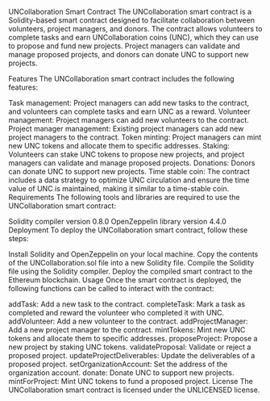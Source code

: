 UNCollaboration Smart Contract
The UNCollaboration smart contract is a Solidity-based smart contract designed to facilitate collaboration between volunteers, project managers, and donors. The contract allows volunteers to complete tasks and earn UNCollaboration coins (UNC), which they can use to propose and fund new projects. Project managers can validate and manage proposed projects, and donors can donate UNC to support new projects.

Features
The UNCollaboration smart contract includes the following features:

Task management: Project managers can add new tasks to the contract, and volunteers can complete tasks and earn UNC as a reward.
Volunteer management: Project managers can add new volunteers to the contract.
Project manager management: Existing project managers can add new project managers to the contract.
Token minting: Project managers can mint new UNC tokens and allocate them to specific addresses.
Staking: Volunteers can stake UNC tokens to propose new projects, and project managers can validate and manage proposed projects.
Donations: Donors can donate UNC to support new projects.
Time stable coin: The contract includes a data strategy to optimize UNC circulation and ensure the time value of UNC is maintained, making it similar to a time-stable coin.
Requirements
The following tools and libraries are required to use the UNCollaboration smart contract:

Solidity compiler version 0.8.0
OpenZeppelin library version 4.4.0
Deployment
To deploy the UNCollaboration smart contract, follow these steps:

Install Solidity and OpenZeppelin on your local machine.
Copy the contents of the UNCollaboration.sol file into a new Solidity file.
Compile the Solidity file using the Solidity compiler.
Deploy the compiled smart contract to the Ethereum blockchain.
Usage
Once the smart contract is deployed, the following functions can be called to interact with the contract:

addTask: Add a new task to the contract.
completeTask: Mark a task as completed and reward the volunteer who completed it with UNC.
addVolunteer: Add a new volunteer to the contract.
addProjectManager: Add a new project manager to the contract.
mintTokens: Mint new UNC tokens and allocate them to specific addresses.
proposeProject: Propose a new project by staking UNC tokens.
validateProposal: Validate or reject a proposed project.
updateProjectDeliverables: Update the deliverables of a proposed project.
setOrganizationAccount: Set the address of the organization account.
donate: Donate UNC to support new projects.
mintForProject: Mint UNC tokens to fund a proposed project.
License
The UNCollaboration smart contract is licensed under the UNLICENSED license.
